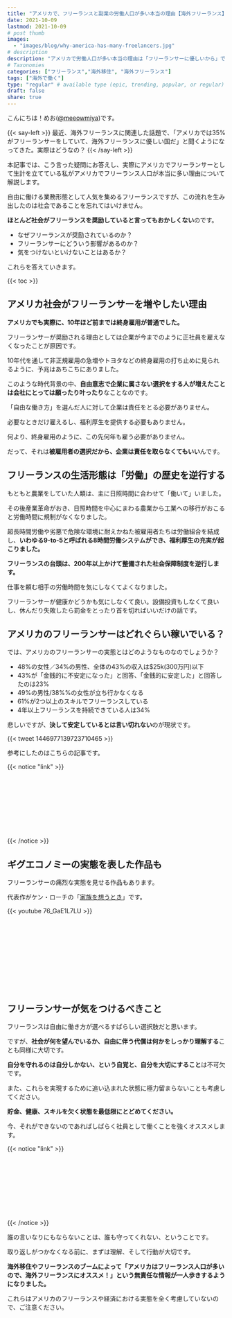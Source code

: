 ```yaml
---
title: "アメリカで、フリーランスと副業の労働人口が多い本当の理由【海外フリーランス】"
date: 2021-10-09
lastmod: 2021-10-09
# post thumb
images:
  - "images/blog/why-america-has-many-freelancers.jpg"
# description
description: "アメリカで労働人口が多い本当の理由は「フリーランサーに優しいから」ではありません"
# Taxonomies
categories: ["フリーランス","海外移住", "海外フリーランス"]
tags: ["海外で働く"]
type: "regular" # available type (epic, trending, popular, or regular)
draft: false
share: true
---
```

こんにちは！めお(<u><a href="https://twitter.com/meeowmiya" target="_blank">@meeowmiya</a></u>)です。

{{< say-left >}}
最近、海外フリーランスに関連した話題で、「アメリカでは35%がフリーランサーをしていて、海外フリーランスに優しい国だ」と聞くようになってきた。実際はどうなの？
{{< /say-left >}}

本記事では、こう言った疑問にお答えし、実際にアメリカでフリーランサーとして生計を立てている私がアメリカでフリーランス人口が本当に多い理由について解説します。

自由に働ける業務形態として人気を集めるフリーランスですが、この流れを生み出したのは社会であることを忘れてはいけません。

<span class="keiko-red">**ほとんど社会がフリーランスを奨励していると言ってもおかしくない**</span>のです。

* なぜフリーランスが奨励されているのか？
* フリーランサーにどういう影響があるのか？
* 気をつけないといけないことはあるか？

これらを答えていきます。

{{< toc >}}

## アメリカ社会がフリーランサーを増やしたい理由

<span class="keiko-red">**アメリカでも実際に、10年ほど前までは終身雇用が普通でした。**</span>

フリーランサーが奨励される理由としては企業が今までのように正社員を雇えなくなったことが原因です。

10年代を通して非正規雇用の急増やトヨタなどの終身雇用の打ち止めに見られるように、予兆はあちこちにありました。

このような時代背景の中、<span class="keiko-red">**自由意志で企業に属さない選択をする人が増えたことは会社にとっては願ったり叶ったり**</span>なことなのです。

「自由な働き方」を選んだ人に対して企業は責任をとる必要がありません。

必要なときだけ雇えるし、福利厚生を提供する必要もありません。

何より、終身雇用のように、この先何年も雇う必要がありません。

だって、それは<span class="keiko-red">**被雇用者の選択だから、企業は責任を取らなくてもいい**</span>んです。

## フリーランスの生活形態は「労働」の歴史を逆行する

もともと農業をしていた人類は、主に日照時間に合わせて「働いて」いました。

その後産業革命がおき、日照時間を中心にまわる農業から工業への移行がおこると労働時間に規制がなくなりました。

超長時間労働や劣悪で危険な環境に耐えかねた被雇用者たちは労働組合を結成し、<span class="keiko-red">**いわゆる9-to-5と呼ばれる8時間労働システムができ、福利厚生の充実が起こりました。**</span>

<span class="keiko-red">**フリーランスの台頭は、200年以上かけて整備された社会保障制度を逆行します。**</span>

仕事を頼む相手の労働時間を気にしなくてよくなりました。

フリーランサーが健康かどうかも気にしなくて良い。設備投資もしなくて良いし、休んだり失敗したら罰金をとったり首を切ればいいだけの話です。


## アメリカのフリーランサーはどれぐらい稼いでいる？

では、アメリカのフリーランサーの実態とはどのようなものなのでしょうか？
* 48%の女性／34%の男性、全体の43%の収入は$25k(300万円)以下
* 43%が「金銭的に不安定になった」と回答、「金銭的に安定した」と回答したのは23%
* 49%の男性/38%%の女性が立ち行かなくなる
* 61%が2つ以上のスキルでフリーランスしている
* 4年以上フリーランスを持続できている人は34%

悲しいですが、<span class="keiko-red">**決して安定しているとは言い切れない**</span>のが現状です。

{{< tweet 1446977139723710465 >}}

参考にしたのはこちらの記事です。

{{< notice "link" >}}
<div class="iframely-embed"><div class="iframely-responsive" style="height: 140px; padding-bottom: 0;"><a href="https://www.and.co/slash-workers.html" data-iframely-url="//cdn.iframe.ly/v62BHFG?card=small"></a></div></div><script async src="//cdn.iframe.ly/embed.js" charset="utf-8"></script>
{{< /notice >}}


## ギグエコノミーの実態を表した作品も

フリーランサーの痛烈な実態を見せる作品もあります。

代表作がケン・ローチの「<a href="https://amzn.to/3lqrAra" target="_blank"><u>家族を想うとき</u></a>」です。

{{< youtube 76_GaE1L7LU >}}
<br><br>
<div class="iframely-embed"><div class="iframely-responsive" style="height: 140px; padding-bottom: 0;"><a href="https://gendai.ismedia.jp/articles/-/69157" data-iframely-url="//cdn.iframe.ly/kORQ5Tn?card=small"></a></div></div><script async src="//cdn.iframe.ly/embed.js" charset="utf-8"></script>

## フリーランサーが気をつけるべきこと

フリーランスは自由に働き方が選べるすばらしい選択肢だと思います。

ですが、<span class="keiko-red">**社会が何を望んでいるか、自由に伴う代償は何かをしっかり理解する**</span>ことも同様に大切です。

<span class="keiko-red">**自分を守れるのは自分しかない、という自覚と、自分を大切にすること**</span>は不可欠です。

また、これらを実現するために追い込まれた状態に極力留まらないことも考慮してください。

<span class="keiko-red">**貯金、健康、スキルを欠く状態を最低限にとどめてください。**</span>

今、それができないのであればしばらく社員として働くことを強くオススメします。

{{< notice "link" >}}
<div class="iframely-embed"><div class="iframely-responsive" style="height: 140px; padding-bottom: 0;"><a href="https://menglish.jp/post/freelance-prep/" data-iframely-url="//cdn.iframe.ly/Kq545Bh?card=small"></a></div></div><script async src="//cdn.iframe.ly/embed.js" charset="utf-8"></script>
{{< /notice >}}

誰の言いなりにもならないことは、誰も守ってくれない、ということです。

取り返しがつかなくなる前に、まずは理解、そして行動が大切です。

<span class="keiko-red">**海外移住やフリーランスのブームによって「アメリカはフリーランス人口が多いので、海外フリーランスにオススメ！」という無責任な情報が一人歩きするようになりました。**</span>

これらはアメリカのフリーランスや経済における実態を全く考慮していないので、ご注意ください。